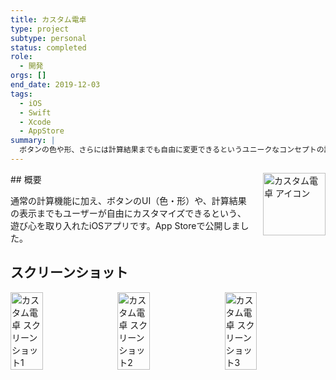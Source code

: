 ```yaml
---
title: カスタム電卓
type: project
subtype: personal
status: completed
role:
  - 開発
orgs: []
end_date: 2019-12-03
tags:
  - iOS
  - Swift
  - Xcode
  - AppStore
summary: |
  ボタンの色や形、さらには計算結果までも自由に変更できるというユニークなコンセプトの計算機アプリ。
---
```


<img src="linked_assets/10_Projects/Personal/custom_calculator/assets/custom_calculator_icon.jpg" alt="カスタム電卓 アイコン" style="float: right; width: 100px; margin-left: 16px;">
## 概要

通常の計算機能に加え、ボタンのUI（色・形）や、計算結果の表示までもユーザーが自由にカスタマイズできるという、遊び心を取り入れたiOSアプリです。App Storeで公開しました。

## スクリーンショット
<div style="display: flex; gap: 10px;">
    <img src="linked_assets/10_Projects/Personal/custom_calculator/assets/custom_calculator_ss_1.jpg" alt="カスタム電卓 スクリーンショット1" width="32%">
    <img src="linked_assets/10_Projects/Personal/custom_calculator/assets/custom_calculator_ss_2.jpg" alt="カスタム電卓 スクリーンショット2" width="32%">
    <img src="linked_assets/10_Projects/Personal/custom_calculator/assets/custom_calculator_ss_3.jpg" alt="カスタム電卓 スクリーンショット3" width="32%">
</div>
